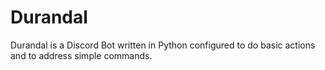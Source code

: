 # Durandal
Durandal is a Discord Bot written in Python configured to do basic actions and to address simple commands.
